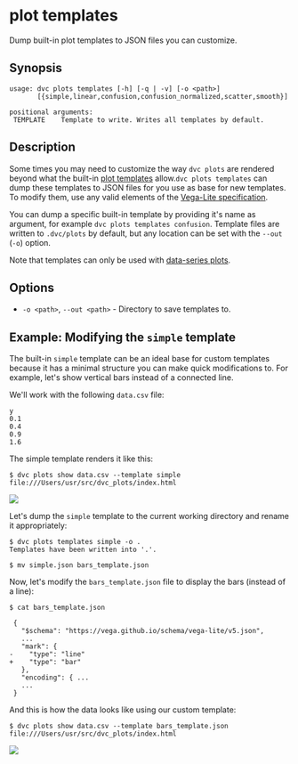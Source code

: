 # plot templates

Dump built-in plot templates to JSON files you can customize.

## Synopsis

```usage
usage: dvc plots templates [-h] [-q | -v] [-o <path>]
       [{simple,linear,confusion,confusion_normalized,scatter,smooth}]

positional arguments:
 TEMPLATE    Template to write. Writes all templates by default.
```

## Description

Some times you may need to customize the way `dvc plots` are rendered beyond
what the built-in [plot templates] allow.`dvc plots templates` can dump these
templates to JSON files for you use as base for new templates. To modify them,
use any valid elements of the [Vega-Lite specification].

You can dump a specific built-in template by providing it's name as argument,
for example `dvc plots templates confusion`. Template files are written to
`.dvc/plots` by default, but any location can be set with the `--out` (`-o`)
option.

<admon type="info">

Note that templates can only be used with [data-series plots].

</admon>

[plot templates]:
  https://dvc.org/doc/command-reference/plots#plot-templates-data-series-only
[vega-lite specification]: https://vega.github.io/vega-lite/
[data-series plots]: /doc/command-reference/plots#types-of-metrics

## Options

- `-o <path>`, `--out <path>` - Directory to save templates to.

## Example: Modifying the `simple` template

The built-in `simple` template can be an ideal base for custom templates because
it has a minimal structure you can make quick modifications to. For example,
let's show vertical bars instead of a connected line.

We'll work with the following `data.csv` file:

```csv
y
0.1
0.4
0.9
1.6
```

The simple template renders it like this:

```dvc
$ dvc plots show data.csv --template simple
file:///Users/usr/src/dvc_plots/index.html
```

![](/img/plots_templates_show_unmodified.svg)

Let's dump the `simple` template to the current working directory and rename it
appropriately:

```dvc
$ dvc plots templates simple -o .
Templates have been written into '.'.

$ mv simple.json bars_template.json
```

Now, let's modify the `bars_template.json` file to display the bars (instead of
a line):

```cli
$ cat bars_template.json
```

```git
 {
   "$schema": "https://vega.github.io/schema/vega-lite/v5.json",
   ...
   "mark": {
-    "type": "line"
+    "type": "bar"
   },
   "encoding": { ...
   ...
 }
```

And this is how the data looks like using our custom template:

```dvc
$ dvc plots show data.csv --template bars_template.json
file:///Users/usr/src/dvc_plots/index.html
```

![](/img/plots_templates_show_modified.svg)
